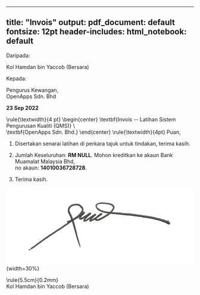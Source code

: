 
<!-- rnb-text-begin -->

---
title: "Invois"
output:
  pdf_document: default
  fontsize: 12pt
  header-includes: 
  html_notebook: default
---


<!-- rnb-text-end -->



<!-- rnb-text-begin -->


Daripada:   

Kol Hamdan bin Yaccob (Bersara)


Kepada:  

Pengurus Kewangan,  
OpenApps Sdn. Bhd


**23 Sep 2022**

\rule{\textwidth}{4 pt}
\begin{center}
\textbf{Invois -- Latihan Sistem Pengurusan Kualiti (QMS)} \\        
\textbf{OpenApps Sdn. Bhd.}
\end{center}
\rule{\textwidth}{4pt}
Puan,  

1.   Disertakan senarai latihan di perkara tajuk untuk tindakan, terima kasih.


<!-- rnb-text-end -->


<!-- rnb-chunk-begin -->



<!-- rnb-chunk-end -->


<!-- rnb-text-begin -->

2.  Jumlah Keseluruhan: **RM NULL**. Mohon kreditkan ke akaun Bank Muamalat Malaysia Bhd,     
no akaun: **14010036728728**.       

3. Terima kasih.    

![](tt.png){width=30%}
  
\rule{5.5cm}{0.2mm}    
Kol Hamdan bin Yaccob (Bersara)    


<!-- rnb-text-end -->


